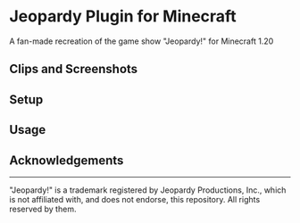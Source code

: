 # Jeopardy Plugin for Minecraft
<p>A fan-made recreation of the game show "Jeopardy!" for Minecraft 1.20</p>

## Clips and Screenshots

## Setup

## Usage

## Acknowledgements

<hr>
<p>"Jeopardy!" is a trademark registered by Jeopardy Productions, Inc., which is not affiliated with, and does not endorse, this repository. All rights reserved by them.</p>
